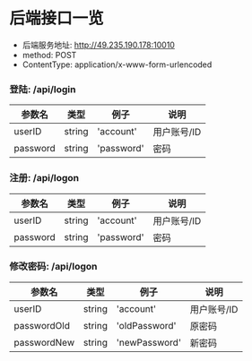 # 后端接口一览

* 后端服务地址: http://49.235.190.178:10010
* method: POST
* ContentType: application/x-www-form-urlencoded

### 登陆: /api/login

| 参数名 | 类型 | 例子 | 说明 |
| ---- | ---- | ---- | ---- |
| userID | string | 'account' | 用户账号/ID |
| password | string | 'password' | 密码 |

### 注册: /api/logon

| 参数名 | 类型 | 例子 | 说明 |
| ---- | ---- | ---- | ---- |
| userID | string | 'account' | 用户账号/ID |
| password | string | 'password' | 密码 |

### 修改密码: /api/logon

| 参数名 | 类型 | 例子 | 说明 |
| ---- | ---- | ---- | ---- |
| userID | string | 'account' | 用户账号/ID |
| passwordOld | string | 'oldPassword' | 原密码 |
| passwordNew | string | 'newPassword' | 新密码 |
